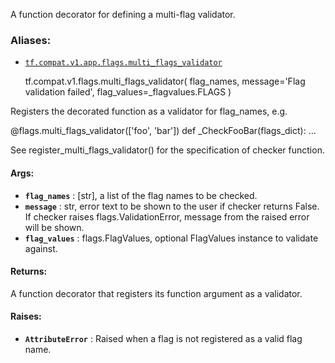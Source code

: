 A function decorator for defining a multi-flag validator.

### Aliases:

  * [`tf.compat.v1.app.flags.multi_flags_validator`](/api_docs/python/tf/compat/v1/flags/multi_flags_validator)

    
    
    tf.compat.v1.flags.multi_flags_validator(
        flag_names,
        message='Flag validation failed',
        flag_values=_flagvalues.FLAGS
    )
    

Registers the decorated function as a validator for flag_names, e.g.

@flags.multi_flags_validator(['foo', 'bar']) def _CheckFooBar(flags_dict): ...

See register_multi_flags_validator() for the specification of checker
function.

#### Args:

  * **`flag_names`** : [str], a list of the flag names to be checked.
  * **`message`** : str, error text to be shown to the user if checker returns False. If checker raises flags.ValidationError, message from the raised error will be shown.
  * **`flag_values`** : flags.FlagValues, optional FlagValues instance to validate against.

#### Returns:

A function decorator that registers its function argument as a validator.

#### Raises:

  * **`AttributeError`** : Raised when a flag is not registered as a valid flag name.

